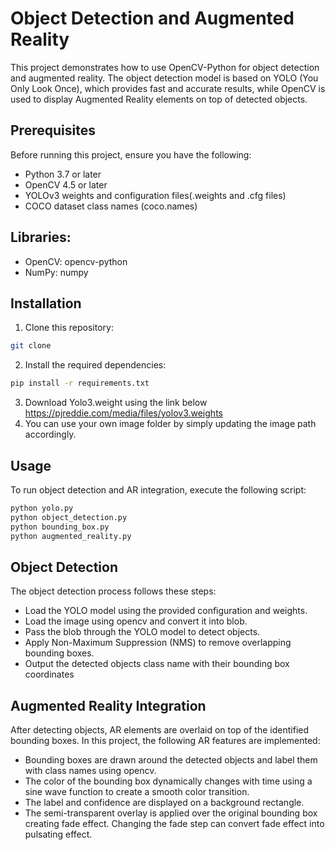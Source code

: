 # Object Detection and Augmented Reality

This project demonstrates how to use OpenCV-Python for object detection and augmented reality. The object detection model is based on YOLO (You Only Look Once), which provides fast and accurate results, while OpenCV is used to display Augmented Reality elements on top of detected objects.

## Prerequisites

Before running this project, ensure you have the following:

* Python 3.7 or later
* OpenCV 4.5 or later
* YOLOv3 weights and configuration files(.weights and .cfg files)
* COCO dataset class names (coco.names)

## Libraries:

* OpenCV: opencv-python
* NumPy: numpy

## Installation

1. Clone this repository:
```bash
git clone 
```
2. Install the required dependencies:
```bash
pip install -r requirements.txt
```
3. Download Yolo3.weight using the link below
   https://pjreddie.com/media/files/yolov3.weights
5. You can use your own image folder by simply updating the image path accordingly.
 

## Usage

To run object detection and AR integration, execute the following script:

```bash
python yolo.py
python object_detection.py
python bounding_box.py
python augmented_reality.py
```

## Object Detection

The object detection process follows these steps:

* Load the YOLO model using the provided configuration and weights.
* Load the image using opencv and convert it into blob.
* Pass the blob through the YOLO model to detect objects.
* Apply Non-Maximum Suppression (NMS) to remove overlapping bounding boxes.
* Output the detected objects class name with their bounding box coordinates

## Augmented Reality Integration

After detecting objects, AR elements are overlaid on top of the identified bounding boxes.
In this project, the following AR features are implemented:

* Bounding boxes are drawn around the detected objects and label them with class names using opencv.
* The color of the bounding box dynamically changes with time using a sine wave function to create a smooth color transition.
* The label and confidence are displayed on a background rectangle.
* The semi-transparent overlay is applied over the original bounding box creating fade effect. Changing the fade step can convert fade effect into pulsating effect.
